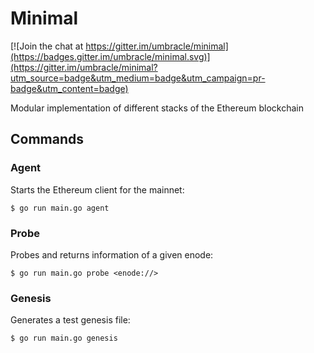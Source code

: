# Minimal

[![Join the chat at https://gitter.im/umbracle/minimal](https://badges.gitter.im/umbracle/minimal.svg)](https://gitter.im/umbracle/minimal?utm_source=badge&utm_medium=badge&utm_campaign=pr-badge&utm_content=badge)

Modular implementation of different stacks of the Ethereum blockchain

## Commands

### Agent

Starts the Ethereum client for the mainnet:

```
$ go run main.go agent
```

### Probe

Probes and returns information of a given enode:

```
$ go run main.go probe <enode://>
```

### Genesis

Generates a test genesis file:

```
$ go run main.go genesis
```
